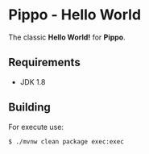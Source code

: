 # Pippo - Hello World

The classic **Hello World!** for **Pippo**.

## Requirements

- JDK 1.8

## Building

For execute use:

`$ ./mvnw clean package exec:exec`

